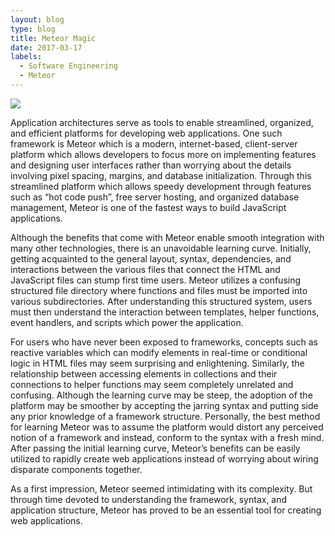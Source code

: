 ```yaml
---
layout: blog
type: blog
title: Meteor Magic
date: 2017-03-17
labels:
  - Software Engineering
  - Meteor
---
```

<img class="ui small right floated rounded image" src="../images/blog/meteor-magic.jpg">

Application architectures serve as tools to enable streamlined, organized, and efficient platforms for developing web applications. One such framework is Meteor which is a modern, internet-based, client-server platform which allows developers to focus more on implementing features and designing user interfaces rather than worrying about the details involving pixel spacing, margins, and database initialization. Through this streamlined platform which allows speedy development through features such as “hot code push”, free server hosting, and organized database management, Meteor is one of the fastest ways to build JavaScript applications. 

Although the benefits that come with Meteor enable smooth integration with many other technologies, there is an unavoidable learning curve. Initially, getting acquainted to the general layout, syntax, dependencies, and interactions between the various files that connect the HTML and JavaScript files can stump first time users. Meteor utilizes a confusing structured file directory where functions and files must be imported into various subdirectories. After understanding this structured system, users must then understand the interaction between templates, helper functions, event handlers, and scripts which power the application. 

For users who have never been exposed to frameworks, concepts such as reactive variables which can modify elements in real-time or conditional logic in HTML files may seem surprising and enlightening. Similarly, the relationship between accessing elements in collections and their connections to helper functions may seem completely unrelated and confusing. Although the learning curve may be steep, the adoption of the platform may be smoother by accepting the jarring syntax and putting side any prior knowledge of a framework structure. Personally, the best method for learning Meteor was to assume the platform would distort any perceived notion of a framework and instead, conform to the syntax with a fresh mind. After passing the initial learning curve, Meteor’s benefits can be easily utilized to rapidly create web applications instead of worrying about wiring disparate components together. 

As a first impression, Meteor seemed intimidating with its complexity. But through time devoted to understanding the framework, syntax, and application structure, Meteor has proved to be an essential tool for creating web applications. 
